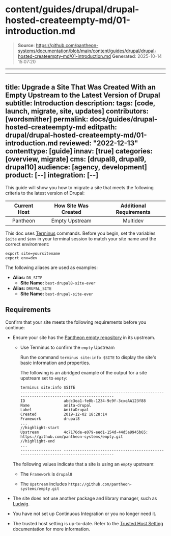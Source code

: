 # content/guides/drupal/drupal-hosted-createempty-md/01-introduction.md

> **Source**: https://github.com/pantheon-systems/documentation/blob/main/content/guides/drupal/drupal-hosted-createempty-md/01-introduction.md
> **Generated**: 2025-10-14 15:07:20

---

---
title: Upgrade a Site That Was Created With an Empty Upstream to the Latest Version of Drupal
subtitle: Introduction
description:
tags: [code, launch, migrate, site, updates]
contributors: [wordsmither]
permalink: docs/guides/drupal-hosted-createempty-md
editpath: drupal/drupal-hosted-createempty-md/01-introduction.md
reviewed: "2022-12-13"
contenttype: [guide]
innav: [true]
categories: [overview, migrate]
cms: [drupal8, drupal9, drupal10]
audience: [agency, development]
product: [--]
integration: [--]
---

This guide will show you how to migrate a site that meets the following criteria to the latest version of Drupal:

|  Current Host | How Site Was Created <Popover title="Site Creation" content="What is the method you used to create the site?" /> |  Additional Requirements <Popover title="Additional Requirements" content="Any other features that must be in place, or that are desired." /> |
| :-------------------------------------------: | :------------------------------------------------------------------------------------------------------------------------------------------: | :----------------------------------------------------------------------------------------------------------------------------------------------------------------------------------------: |
|                   Pantheon                    |                                                                Empty Upstream                                                                |                                                                                          Multidev                                                                                          |

<Partial file="drupal/see-landing.md" />

<Partial file="drupal/commit-history.md" />

<Alert title="Exports" type="export">

This doc uses [Terminus](/terminus) commands. Before you begin, set the variables `$site` and `$env` in your terminal session to match your site name and the correct environment:

```bash{promptUser: user}
export site=yoursitename
export env=dev
```

The following aliases are used as examples:

- **Alias:** `D8_SITE`
  - **Site Name:** `best-drupal8-site-ever`
- **Alias:** `DRUPAL_SITE`
  - **Site Name:** `best-drupal-site-ever`

</Alert>

## Requirements

Confirm that your site meets the following requirements before you continue:

- Ensure your site has the [Pantheon empty repository](https://github.com/pantheon-systems/empty) in its upstream.

  - Use Terminus to confirm the `empty` Upstream

    Run the command `terminus site:info $SITE` to display the site's basic information and properties.

    The following is an abridged example of the output for a site upstream set to `empty`:

    ```bash{outputLines:2-13}
    terminus site:info $SITE
    ------------------ -------------------------------------------------------------------------------------
    ID                 abdc3ea1-fe0b-1234-9c9f-3cxeAA123f88
    Name               anita-drupal
    Label              AnitaDrupal
    Created            2019-12-02 18:28:14
    Framework          drupal8
    ...
    //highlight-start
    Upstream           4c7176de-e079-eed1-154d-44d5a9945b65: https://github.com/pantheon-systems/empty.git
    //highlight-end
    ...
    ------------------ -------------------------------------------------------------------------------------
    ```

  The following values indicate that a site is using an `empty` upstream:

  - The `Framework` is `drupal8`

  - The `Upstream` includes `https://github.com/pantheon-systems/empty.git`

- The site does not use another package and library manager, such as [Ludwig](https://www.drupal.org/project/ludwig).

- You have not set up Continuous Integration or you no longer need it.

- The trusted host setting is up-to-date. Refer to the [Trusted Host Setting](/guides/php/settings-php#trusted-host-setting) documentation for more information.
